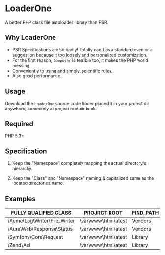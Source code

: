 # LoaderOne
A better PHP class file autoloader library than PSR.

## Why LoaderOne
- PSR Specifications are so badly! Totally can't as a standard even or a suggestion because it too loosely and personalized customization.
- For the first reason, `Composer` is terrible too, it makes the PHP world messing.
- Conveniently to using and simply, scientific rules.
- Also good performance. 

## Usage
Download the `LoaderOne` source code floder placed it in your project dir anywhere, commonly at project root dir is ok.

## Required
PHP 5.3+

## Specification
1. Keep the "Namespace" completely mapping the actual directory's hierarchy.

2. Keep the "Class" and "Namespace" naming & capitalized same as the located directories name.

## Examples

|  FULLY QUALIFIED CLASS  |    PROJRCT ROOT     | FIND_PATH |                     RESULTING FILE PATH                     |
|------------------------------|---------------------|-----------|-------------------------------------------------------------|
| \Acme\Log\Writer\File_Writer | \var\www\html\atest | Vendors   | \var\www\html\atest\Vendors\Acme\Log\Writer\File_Writer.php |
| \Aura\Web\Response\Status    | \var\www\html\atest | Vendors   | \var\www\html\atest\Vendors\Aura\Web\Response\Status.php    |
| \Symfony\Core\Request        | \var\www\html\atest | Library   |  \var\www\html\atest\Library\Symfony\Core\Request.php       |
| \Zend\Acl                    | \var\www\html\atest | Library   | \var\www\html\atest\Library\Zend\Acl.php                    |

